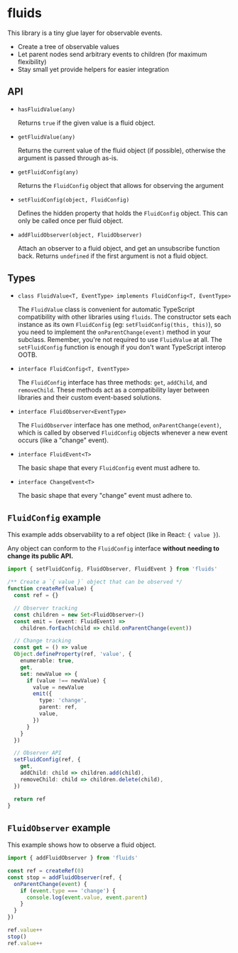 # fluids

This library is a tiny glue layer for observable events.

- Create a tree of observable values
- Let parent nodes send arbitrary events to children (for maximum flexibility)
- Stay small yet provide helpers for easier integration

## API

- `hasFluidValue(any)`

  Returns `true` if the given value is a fluid object.

- `getFluidValue(any)`

  Returns the current value of the fluid object (if possible),
  otherwise the argument is passed through as-is.

- `getFluidConfig(any)`

  Returns the `FluidConfig` object that allows for observing the argument

- `setFluidConfig(object, FluidConfig)`

  Defines the hidden property that holds the `FluidConfig` object.
  This can only be called once per fluid object.

- `addFluidObserver(object, FluidObserver)`

  Attach an observer to a fluid object, and get an unsubscribe function back.
  Returns `undefined` if the first argument is not a fluid object.

## Types

- `class FluidValue<T, EventType> implements FluidConfig<T, EventType>`

  The `FluidValue` class is convenient for automatic TypeScript compatibility
  with other libraries using `fluids`. The constructor sets each instance as
  its own `FluidConfig` (eg: `setFluidConfig(this, this)`), so you need to
  implement the `onParentChange(event)` method in your subclass. Remember,
  you're not required to use `FluidValue` at all. The `setFluidConfig`
  function is enough if you don't want TypeScript interop OOTB.

- `interface FluidConfig<T, EventType>`

  The `FluidConfig` interface has three methods: `get`, `addChild`, and
  `removeChild`. These methods act as a compatibility layer between
  libraries and their custom event-based solutions.

- `interface FluidObserver<EventType>`

  The `FluidObserver` interface has one method, `onParentChange(event)`,
  which is called by observed `FluidConfig` objects whenever a new event
  occurs (like a "change" event).

- `interface FluidEvent<T>`

  The basic shape that every `FluidConfig` event must adhere to.

- `interface ChangeEvent<T>`

  The basic shape that every "change" event must adhere to.

## `FluidConfig` example

This example adds observability to a ref object (like in React: `{ value }`).

Any object can conform to the `FluidConfig` interface **without needing to change its public API.**

```ts
import { setFluidConfig, FluidObserver, FluidEvent } from 'fluids'

/** Create a `{ value }` object that can be observed */
function createRef(value) {
  const ref = {}

  // Observer tracking
  const children = new Set<FluidObserver>()
  const emit = (event: FluidEvent) =>
    children.forEach(child => child.onParentChange(event))

  // Change tracking
  const get = () => value
  Object.defineProperty(ref, 'value', {
    enumerable: true,
    get,
    set: newValue => {
      if (value !== newValue) {
        value = newValue
        emit({
          type: 'change',
          parent: ref,
          value,
        })
      }
    }
  })

  // Observer API
  setFluidConfig(ref, {
    get,
    addChild: child => children.add(child),
    removeChild: child => children.delete(child),
  })

  return ref
}
```

## `FluidObserver` example

This example shows how to observe a fluid object.

```ts
import { addFluidObserver } from 'fluids'

const ref = createRef(0)
const stop = addFluidObserver(ref, {
  onParentChange(event) {
    if (event.type === 'change') {
      console.log(event.value, event.parent)
    }
  }
})

ref.value++
stop()
ref.value++
```

